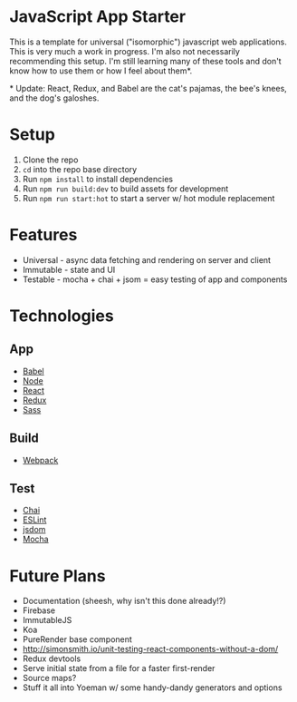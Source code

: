 # JavaScript App Starter

This is a template for universal ("isomorphic") javascript web applications. This is very much a work in progress. I'm also not necessarily recommending this setup. I'm still learning many of these tools and don't know how to use them or how I feel about them*.

\* Update: React, Redux, and Babel are the cat's pajamas, the bee's knees, and the dog's galoshes.

# Setup

1. Clone the repo
2. `cd` into the repo base directory
3. Run `npm install` to install dependencies
4. Run `npm run build:dev` to build assets for development
5. Run `npm run start:hot` to start a server w/ hot module replacement

# Features

* Universal - async data fetching and rendering on server and client
* Immutable - state and UI
* Testable - mocha + chai + jsom = easy testing of app and components

# Technologies

## App
* [Babel](http://babeljs.io/)
* [Node](https://nodejs.org/)
* [React](http://facebook.github.io/react/)
* [Redux](https://github.com/rackt/redux)
* [Sass](http://sass-lang.com/)

## Build
* [Webpack](https://webpack.github.io/)

## Test
* [Chai](http://chaijs.com/)
* [ESLint](http://eslint.org/)
* [jsdom](https://github.com/tmpvar/jsdom)
* [Mocha](https://mochajs.org/)

# Future Plans

* Documentation (sheesh, why isn't this done already!?)
* Firebase
* ImmutableJS
* Koa
* PureRender base component
* http://simonsmith.io/unit-testing-react-components-without-a-dom/
* Redux devtools
* Serve initial state from a file for a faster first-render
* Source maps?
* Stuff it all into Yoeman w/ some handy-dandy generators and options